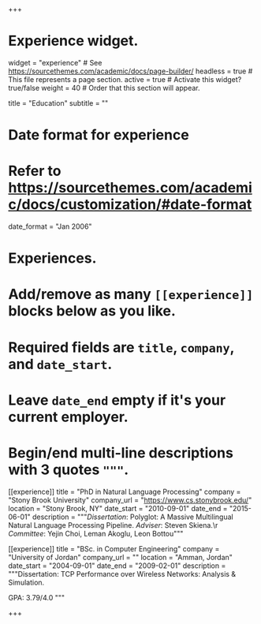 +++
# Experience widget.
widget = "experience"  # See https://sourcethemes.com/academic/docs/page-builder/
headless = true  # This file represents a page section.
active = true  # Activate this widget? true/false
weight = 40  # Order that this section will appear.

title = "Education"
subtitle = ""

# Date format for experience
#   Refer to https://sourcethemes.com/academic/docs/customization/#date-format
date_format = "Jan 2006"

# Experiences.
#   Add/remove as many `[[experience]]` blocks below as you like.
#   Required fields are `title`, `company`, and `date_start`.
#   Leave `date_end` empty if it's your current employer.
#   Begin/end multi-line descriptions with 3 quotes `"""`.
[[experience]]
  title = "PhD in Natural Language Processing"
  company = "Stony Brook University"
  company_url = "https://www.cs.stonybrook.edu/"
  location = "Stony Brook, NY"
  date_start = "2010-09-01"
  date_end = "2015-06-01"
  description = """*Dissertation*: Polyglot: A Massive Multilingual Natural Language Processing Pipeline.
  *Adviser*: Steven Skiena.\r
  *Committee*: Yejin Choi, Leman Akoglu, Leon Bottou"""

[[experience]]
  title = "BSc. in Computer Engineering"
  company = "University of Jordan"
  company_url = ""
  location = "Amman, Jordan"
  date_start = "2004-09-01"
  date_end = "2009-02-01"
  description = """Dissertation: TCP Performance over Wireless Networks: Analysis & Simulation.

  GPA: 3.79/4.0
  """

+++
